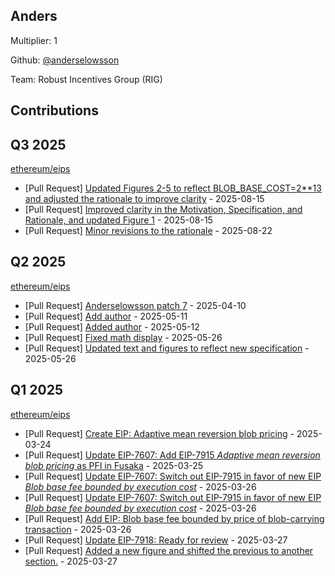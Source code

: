 
## Anders
Multiplier: 1

Github: [@anderselowsson](https://github.com/anderselowsson)

Team: Robust Incentives Group (RIG)

## Contributions

## Q3 2025


[ethereum/eips](https://github.com/ethereum/eips)
* [Pull Request] [Updated Figures 2-5 to reflect BLOB_BASE_COST=2**13 and adjusted the rationale to improve clarity](https://github.com/ethereum/EIPs/pull/10155) - 2025-08-15
* [Pull Request] [Improved clarity in the Motivation, Specification, and Rationale, and updated Figure 1](https://github.com/ethereum/EIPs/pull/10151) - 2025-08-15
* [Pull Request] [Minor revisions to the rationale](https://github.com/ethereum/EIPs/pull/10217) - 2025-08-22
## Q2 2025


[ethereum/eips](https://github.com/ethereum/eips)
* [Pull Request] [Anderselowsson patch 7](https://github.com/ethereum/EIPs/pull/9620) - 2025-04-10
* [Pull Request] [Add author](https://github.com/ethereum/EIPs/pull/9759) - 2025-05-11
* [Pull Request] [Added author](https://github.com/ethereum/EIPs/pull/9760) - 2025-05-12
* [Pull Request] [Fixed math display](https://github.com/ethereum/EIPs/pull/9827) - 2025-05-26
* [Pull Request] [Updated text and figures to reflect new specification](https://github.com/ethereum/EIPs/pull/9824) - 2025-05-26
## Q1 2025

[ethereum/eips](https://github.com/ethereum/eips)
* [Pull Request] [Create EIP: Adaptive mean reversion blob pricing](https://github.com/ethereum/EIPs/pull/9518) - 2025-03-24
* [Pull Request] [Update EIP-7607: Add EIP-7915 *Adaptive mean reversion blob pricing* as PFI in Fusaka](https://github.com/ethereum/EIPs/pull/9532) - 2025-03-25
* [Pull Request] [Update EIP-7607: Switch out EIP-7915 in favor of new EIP *Blob base fee bounded by execution cost*](https://github.com/ethereum/EIPs/pull/9545) - 2025-03-26
* [Pull Request] [Update EIP-7607: Switch out EIP-7915 in favor of new EIP *Blob base fee bounded by execution cost*](https://github.com/ethereum/EIPs/pull/9544) - 2025-03-26
* [Pull Request] [Add EIP: Blob base fee bounded by price of blob-carrying transaction](https://github.com/ethereum/EIPs/pull/9543) - 2025-03-26
* [Pull Request] [Update EIP-7918: Ready for review](https://github.com/ethereum/EIPs/pull/9554) - 2025-03-27
* [Pull Request] [Added a new figure and shifted the previous to another section.](https://github.com/ethereum/EIPs/pull/9553) - 2025-03-27
